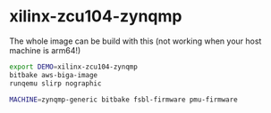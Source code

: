 # xilinx-zcu104-zynqmp

The whole image can be build with this (not working when your host machine is arm64!)
```bash
export DEMO=xilinx-zcu104-zynqmp
bitbake aws-biga-image
runqemu slirp nographic

MACHINE=zynqmp-generic bitbake fsbl-firmware pmu-firmware
```
